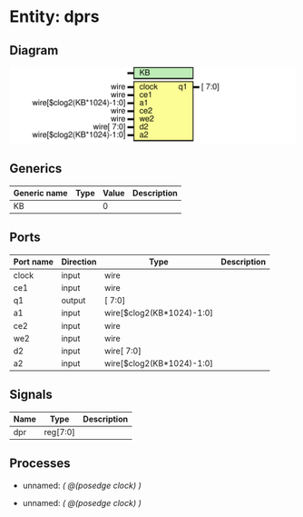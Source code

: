 # Entity: dprs
## Diagram
![Diagram](dprs.svg "Diagram")
## Generics
| Generic name | Type | Value | Description |
| ------------ | ---- | ----- | ----------- |
| KB           |      | 0     |             |
## Ports
| Port name | Direction | Type                      | Description |
| --------- | --------- | ------------------------- | ----------- |
| clock     | input     | wire                      |             |
| ce1       | input     | wire                      |             |
| q1        | output    | [                7:0]     |             |
| a1        | input     | wire[$clog2(KB*1024)-1:0] |             |
| ce2       | input     | wire                      |             |
| we2       | input     | wire                      |             |
| d2        | input     | wire[                7:0] |             |
| a2        | input     | wire[$clog2(KB*1024)-1:0] |             |
## Signals
| Name | Type     | Description |
| ---- | -------- | ----------- |
| dpr  | reg[7:0] |             |
## Processes
- unnamed: _( @(posedge clock) )_

- unnamed: _( @(posedge clock) )_


